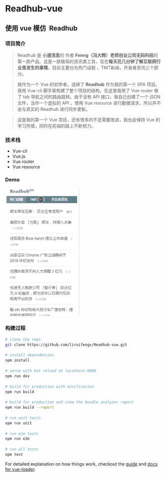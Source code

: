 # Readhub-vue
## 使用 vue 模仿  Readhub

### 项目简介
> Readhub 是 **小道消息**的 作者 **Fenng（冯大辉）**老师创业公司**无码科技**的第一款产品。这是一款极简的资讯类工具，旨在**每天花几分钟了解互联网行业里发生的事情**。目前主要分为热门话题 ，TMT新闻，开发者资讯三个部分。

> 我作为一个 Vue 的初学者，选择了 **Readhub** 作为我的第一个 SPA 项目。我用 Vue-cli 脚手架构建了整个项目的结构，在这里我用了 Vue router 做了 tab 导航之间的路由跳转。由于没有 API 接口，我自己创建了一个 jSON 文件，当作一个虚拟的 API ，使用 Vue resource 进行数据请求，所以并不会与真实的 Readhub 进行同步更新。

> 这是我的第一个 Vue 项目，还有很多的不足需要改进，我也会保持 Vue 的学习热情，同时在前端的路上不断努力。


### 技术栈
- Vue-cli
- Vue.js
- Vue router
- Vue resource

### Demo
![Demo](src/assets/Readhub.gif)

### 构建过程

``` bash
# clone the repo
git clone https://github.com/liruifengv/Readhub-vue.git

# install dependencies
npm install

# serve with hot reload at localhost:8080
npm run dev

# build for production with minification
npm run build

# build for production and view the bundle analyzer report
npm run build --report

# run unit tests
npm run unit

# run e2e tests
npm run e2e

# run all tests
npm test
```

For detailed explanation on how things work, checkout the [guide](http://vuejs-templates.github.io/webpack/) and [docs for vue-loader](http://vuejs.github.io/vue-loader).
